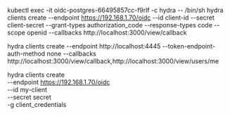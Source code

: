 kubectl exec -it oidc-postgres-66495857cc-f9rlf -c hydra -- /bin/sh
hydra clients create --endpoint https://192.168.1.70/oidc --id  client-id --secret client-secret --grant-types authorization_code --response-types code --scope openid --callbacks http://localhost:3000/view/callback

hydra clients create --endpoint http://localhost:4445  --token-endpoint-auth-method none --callbacks http://localhost:3000/view/callback,http://localhost:3000/view/users/me

hydra clients create \
    --endpoint https://192.168.1.70/oidc \
    --id my-client \
    --secret secret \
    -g client_credentials